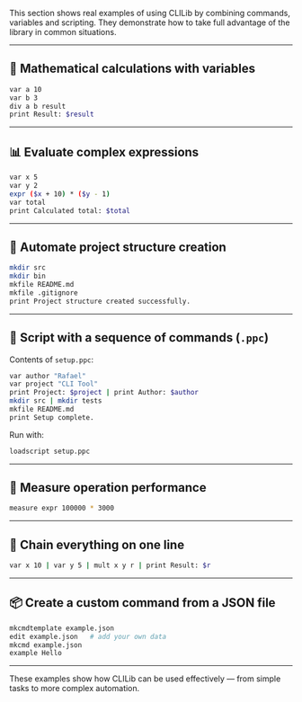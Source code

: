 This section shows real examples of using CLILib by combining commands, variables and scripting. They demonstrate how to take full advantage of the library in common situations.

---

## 🔢 Mathematical calculations with variables

```bash
var a 10
var b 3
div a b result
print Result: $result
```

---

## 📊 Evaluate complex expressions

```bash
var x 5
var y 2
expr ($x + 10) * ($y - 1)
var total
print Calculated total: $total
```

---

## 📁 Automate project structure creation

```bash
mkdir src
mkdir bin
mkfile README.md
mkfile .gitignore
print Project structure created successfully.
```

---

## 📝 Script with a sequence of commands (`.ppc`)

Contents of `setup.ppc`:

```bash
var author "Rafael"
var project "CLI Tool"
print Project: $project | print Author: $author
mkdir src | mkdir tests
mkfile README.md
print Setup complete.
```

Run with:

```bash
loadscript setup.ppc
```

---

## 🧪 Measure operation performance

```bash
measure expr 100000 * 3000
```

---

## 🔁 Chain everything on one line

```bash
var x 10 | var y 5 | mult x y r | print Result: $r
```

---

## 📦 Create a custom command from a JSON file

```bash
mkcmdtemplate example.json
edit example.json   # add your own data
mkcmd example.json
example Hello
```

---

These examples show how CLILib can be used effectively — from simple tasks to more complex automation.
